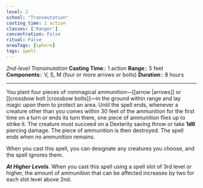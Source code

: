```yaml
---
level: 2
school: "Transmutation"
casting_time: 1 action
classes: ['Ranger']
concentration: False
ritual: False
areaTags: [sphere]
tags: spell
---
```


_2nd-level Transmutation_
**Casting Time**:: 1 action
**Range**:: 5 feet
**Components**:: V, S, M (four or more arrows or bolts)
**Duration**:: 8 hours

---

You plant four pieces of nonmagical ammunition—[[arrow \|arrows]] or [[crossbow bolt \|crossbow bolts]]—in the ground within range and lay magic upon them to protect an area. Until the spell ends, whenever a creature other than you comes within 30 feet of the ammunition for the first time on a turn or ends its turn there, one piece of ammunition flies up to strike it. The creature must succeed on a Dexterity saving throw or take **1d6** piercing damage. The piece of ammunition is then destroyed. The spell ends when no ammunition remains.

When you cast this spell, you can designate any creatures you choose, and the spell ignores them.


**_At Higher Levels_**. When you cast this spell using a spell slot of 3rd level or higher, the amount of ammunition that can be affected increases by two for each slot level above 2nd.


